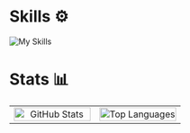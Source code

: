 # Skills ⚙️
![My Skills](https://skillicons.dev/icons?i=html,css,js)

# Stats 📊
<table style="width: 100%; table-layout: fixed">
    <tr>
        <td style="width: 50%; text-align: center; border: none">
            <picture>
                <source
                    srcset="https://github-readme-stats.vercel.app/api?username=int-ma1n&show_icons=true&theme=dark&include_all_commits=true&rank_icon=github&hide_border=true"
                    media="(prefers-color-scheme: dark)"
                />
                <source
                    srcset="https://github-readme-stats.vercel.app/api?username=int-ma1n&show_icons=true&theme=dark&include_all_commits=true&rank_icon=github&hide_border=true"
                    media="(prefers-color-scheme: light), (prefers-color-scheme: no-preference)"
                />
                <img
                    src="https://github-readme-stats.vercel.app/api?username=int-ma1n&show_icons=true&theme=dark&include_all_commits=true&rank_icon=github&hide_border=true"
                    alt="GitHub Stats"
                    style="width: 100%; border: none"
                />
            </picture>
        </td>
        <td style="width: 50%; text-align: center; border: none">
            <picture>
                <source
                    srcset="https://github-readme-stats.vercel.app/api/top-langs/?username=int-ma1n&layout=compact&theme=dark&hide_border=true"
                    media="(prefers-color-scheme: dark)"
                />
                <source
                    srcset="https://github-readme-stats.vercel.app/api/top-langs/?username=int-ma1n&layout=compact&theme=dark&hide_border=true"
                    media="(prefers-color-scheme: light), (prefers-color-scheme: no-preference)"
                />
                <img
                    src="https://github-readme-stats.vercel.app/api/top-langs/?username=int-ma1n1&layout=compact&theme=dark&hide_border=true"
                    alt="Top Languages"
                    style="width: 100%; border: none"
                />
            </picture>
        </td>
    </tr>
</table>
